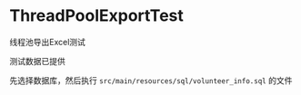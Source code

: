 # ThreadPoolExportTest
线程池导出Excel测试



测试数据已提供

先选择数据库，然后执行 `src/main/resources/sql/volunteer_info.sql` 的文件

